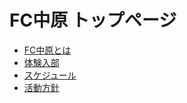 # FC中原 トップページ

- [FC中原とは](team.md)
- [体験入部](trial.md)
- [スケジュール](https://docs.google.com/spreadsheets/d/e/2PACX-1vTOmgpe_ioHFw4rNdtMkbnwazqMDngQwoQFZCR4TCUA8v0G8Mq-aRgNOKdoI20REdWAXzr68w36auYM/pubhtml?gid=2030675636&single=true)
- [活動方針](about.md)